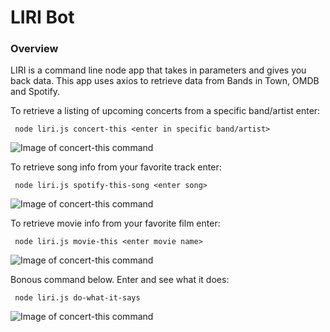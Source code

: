 # LIRI Bot

### Overview

LIRI is a command line node app that takes in parameters and gives you back data. This app uses axios to retrieve data from Bands in Town, OMDB and Spotify. 

To retrieve a listing of upcoming concerts from a specific band/artist enter:

``` node liri.js concert-this <enter in specific band/artist>```

![Image of concert-this command](images/concert-this_with_band.png)

To retrieve song info from your favorite track enter:

``` node liri.js spotify-this-song <enter song>```

![Image of concert-this command](images/spotify-this-song_with_song.png)

To retrieve movie info from your favorite film enter:

``` node liri.js movie-this <enter movie name>```

![Image of concert-this command](images/movie-this_with_movie.png)

Bonous command below. Enter and see what it does:

``` node liri.js do-what-it-says```

![Image of concert-this command](images/do-what-it-says.png)